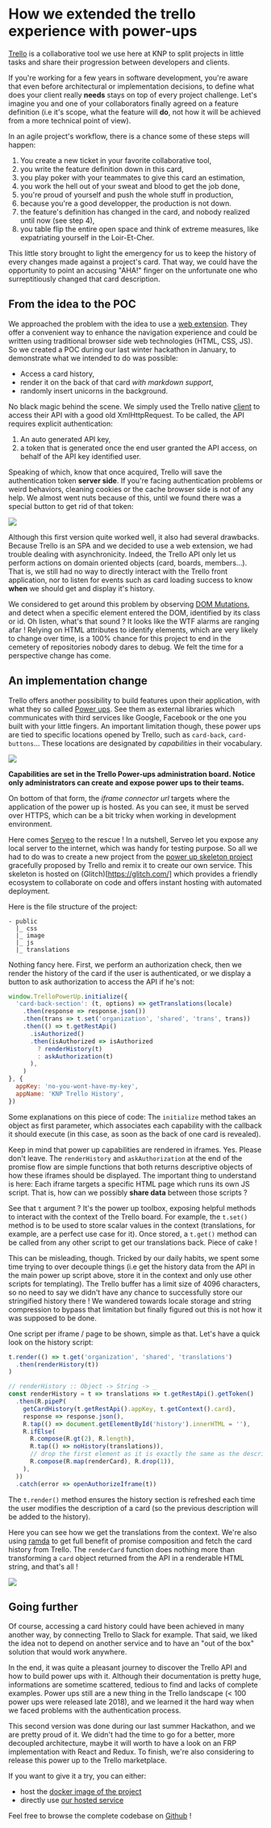 # How we extended the trello experience with power-ups

[Trello](https://trello.com/) is a collaborative tool we use here at KNP to
split projects in little tasks and share their progression between developers
and clients.

If you're working for a few years in software development, you're aware that
even before architectural or implementation decisions, to define what does your
client really **needs** stays on top of every project challenge. Let's imagine
you and one of your collaborators finally agreed on a feature definition (i.e
it's scope, what the feature will **do**, not how it will be achieved from a
more technical point of view).

In an agile project's workflow, there is a chance some of these steps will
happen:
1. You create a new ticket in your favorite collaborative tool,
2. you write the feature definition down in this card,
3. you play poker with your teammates to give this card an estimation,
4. you work the hell out of your sweat and blood to get the job done,
5. you're proud of yourself and push the whole stuff in production,
6. because you're a good developper, the production is not down.
7. the feature's definition has changed in the card, and nobody realized until
now (see step 4),
8. you table flip the entire open space and think of extreme measures, like
expatriating yourself in the Loir-Et-Cher.

This little story brought to light the emergency for us to keep the history of
every changes made against a project's card. That way, we could have the
opportunity to point an accusing "AHA!" finger on the unfortunate one who
surreptitiously changed that card description.

## From the idea to the POC

We approached the problem with the idea to use a
[web extension](https://developer.mozilla.org/fr/docs/Mozilla/Add-ons/WebExtensions).
They offer a convenient way to enhance the navigation experience and could be
written using traditional browser side web technologies (HTML, CSS, JS). So we
created a POC during our last winter hackathon in January, to demonstrate what
we intended to do was possible:
- Access a card history,
- render it on the back of that card _with markdown support_,
- randomly insert unicorns in the background.

No black magic behind the scene. We simply used the Trello native
[client](https://developers.trello.com/docs/clientjs) to access their API with a
good old XmlHttpRequest. To be called, the API requires explicit authentication:
1. An auto generated API key,
2. a token that is generated once the end user granted the API access, on behalf
of the API key identified user.

Speaking of which, know that once acquired, Trello will save the authentication
token **server side**. If you're facing authentication problems or weird
behaviors, cleaning cookies or the cache browser side is not of any help.
We almost went nuts because of this, until we found there was a special button
to get rid of that token:

![](https://raw.githubusercontent.com/jaljo/articles/master/trello-history/images/reset-token.png)

Although this first version quite worked well, it also had several drawbacks.
Because Trello is an SPA and we decided to use a web extension, we had trouble
dealing with asynchronicity. Indeed, the Trello API only let us perform actions
on domain oriented objects (card, boards, members...). That is, we still had no
way to directly interact with the Trello front application, nor to listen for
events such as card loading success to know **when** we should get and display
it's history.

We considered to get around this problem by observing
[DOM Mutations](https://developer.mozilla.org/fr/docs/Web/API/MutationObserver),
and detect when a specific element entered the DOM, identified by its class or
id. Oh listen, what's that sound ? It looks like the WTF alarms are ranging
afar ! Relying on HTML attributes to identify elements, which are very likely
to change over time, is a 100% chance for this project to end in the cemetery of
repositories nobody dares to debug. We felt the time for a perspective change
has come.

## An implementation change

Trello offers another possibility to build features upon their application, with
what they so called [Power ups](https://trello.com/power-ups). See them as
external libraries which communicates with third services like Google, Facebook
or the one you built with your little fingers. An important limitation though,
these power ups are tied to specific locations opened by Trello, such as
`card-back`, `card-buttons`... These locations are designated by _capabilities_
in their vocabulary.

![](https://github.com/jaljo/articles/blob/master/trello-history/images/pu-setup.png)

**Capabilities are set in the Trello Power-ups administration board. Notice only
administrators can create and expose power ups to their teams.**

On bottom of that form, the _iframe connector url_ targets where the application
of the power up is hosted. As you can see, it must be served over HTTPS, which
can be a bit tricky when working in development environment.

Here comes [Serveo](https://serveo.net/) to the rescue ! In a nutshell, Serveo
let you expose any local server to the internet, which was handy for testing
purpose. So all we had to do was to create a new project from the
[power up skeleton project](https://glitch.com/edit/#!/trello-power-up-skeleton)
gracefully proposed by Trello and remix it to create our own service. This
skeleton is hosted on (Glitch)[https://glitch.com/] which provides a friendly
ecosystem to collaborate on code and offers instant hosting with automated
deployment.

Here is the file structure of the project:
```
- public
  |_ css
  |_ image
  |_ js
  |_ translations
```

Nothing fancy here. First, we perform an authorization check, then we render the
history of the card if the user is authenticated, or we display a button to ask
authorization to access the API if he's not:

```js
window.TrelloPowerUp.initialize({
  'card-back-section': (t, options) => getTranslations(locale)
    .then(response => response.json())
    .then(trans => t.set('organization', 'shared', 'trans', trans))
    .then(() => t.getRestApi()
      .isAuthorized()
      .then(isAuthorized => isAuthorized
        ? renderHistory(t)
        : askAuthorization(t)
      ),
    )
}, {
  appKey: 'no-you-wont-have-my-key',
  appName: 'KNP Trello History',
})
```

Some explanations on this piece of code: The `initialize` method takes an object
as first parameter, which associates each capability with the callback it should
execute (in this case, as soon as the back of one card is revealed).

Keep in mind that power up capabilities are rendered in iframes. Yes. Please
don't leave. The `renderHistory` and `askAuthorization` at the end of the
promise flow are simple functions that both returns descriptive objects of how
these iframes should be displayed. The important thing to understand is here:
Each iframe targets a specific HTML page which runs its own JS script. That is,
how can we possibly **share data** between those scripts ?

See that `t` argument ? It's the power up toolbox, exposing helpful methods to
interact with the context of the Trello board. For example, the `t.set()` method
is to be used to store scalar values in the context (translations, for example,
are a perfect use case for it). Once stored, a `t.get()` method can be called
from any other script to get our translations back. Piece of cake !

This can be misleading, though. Tricked by our daily habits, we spent some time
trying to over decouple things (i.e get the history data from the API in the
main power up script above, store it in the context and only use other scripts
for templating). The Trello buffer has a limit size of 4096 characters, so no
need to say we didn't have any chance to successfully store our stringified
history there ! We wandered towards locale storage and string compression to
bypass that limitation but finally figured out this is not how it was supposed
to be done.

One script per iframe / page to be shown, simple as that. Let's have a quick
look on the history script:

```js
t.render(() => t.get('organization', 'shared', 'translations')
  .then(renderHistory(t))
)

// renderHistory :: Object -> String -> _
const renderHistory = t => translations => t.getRestApi().getToken()
  .then(R.pipeP(
    getCardHistory(t.getRestApi().appKey, t.getContext().card),
    response => response.json(),
    R.tap(() => document.getElementById('history').innerHTML = ''),
    R.ifElse(
      R.compose(R.gt(2), R.length),
      R.tap(() => noHistory(translations)),
      // drop the first element as it is exactly the same as the description
      R.compose(R.map(renderCard), R.drop(1)),
    ),
  ))
  .catch(error => openAuthorizeIframe(t))
```

The `t.render()` method ensures the history section is refreshed each time the
user modifies the description of a card (so the previous description will be
added to the history).

Here you can see how we get the translations from the context. We're also using
[ramda](https://ramdajs.com/docs/) to get full benefit of promise composition
and fetch the card history from Trello. The `renderCard`  function does nothing
more than transforming a `card` object returned from the API in a renderable
HTML string, and that's all !

![](https://raw.githubusercontent.com/jaljo/articles/master/trello-history/images/history.png)

## Going further

Of course, accessing a card history could have been achieved in many another
way, by connecting Trello to Slack for example. That said, we liked the idea not
to depend on another service and to have an "out of the box" solution that would
work anywhere.

In the end, it was quite a pleasant journey to discover the Trello API and how
to build power ups with it. Although their documentation is pretty huge,
informations are sometime scattered, tedious to find and lacks of complete
examples. Power ups still are a new thing in the Trello landscape (< 100 power
ups were released late 2018), and we learned it the hard way when we faced
problems with the authentication process.

This second version was done during our last summer Hackathon, and we are pretty
proud of it. We didn't had the time to go for a better, more decoupled
architecture, maybe it will worth to have a look on an FRP implementation with
React and Redux. To finish, we're also considering to release this power up to
the Trello marketplace.

If you want to give it a try, you can either:
- host the [docker image of the project](https://cloud.docker.com/u/knplabs/repository/docker/knplabs/trello-history-powerup)
- directly use [our hosted service](https://trello-history-powerup.s3.eu-west-3.amazonaws.com/index.html)

Feel free to browse the complete codebase on
[Github](https://github.com/KnpLabs/trello-history-powerup) !
